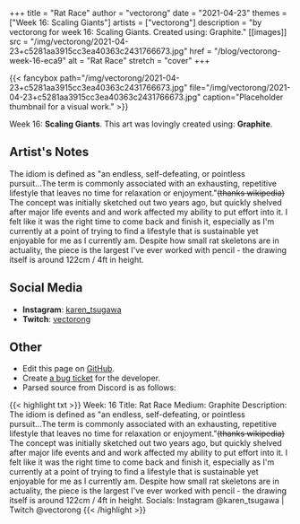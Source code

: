 +++
title =       "Rat Race"
author =      "vectorong"
date =        "2021-04-23"
themes =      ["Week 16: Scaling Giants"]
artists =     ["vectorong"]
description = "by vectorong for week 16: Scaling Giants. Created using: Graphite."
[[images]]
              src = "/img/vectorong/2021-04-23+c5281aa3915cc3ea40363c2431766673.jpg"
              href = "/blog/vectorong-week-16-eca9"
              alt = "Rat Race"
              stretch = "cover"
+++


{{< fancybox path="/img/vectorong/2021-04-23+c5281aa3915cc3ea40363c2431766673.jpg" file="/img/vectorong/2021-04-23+c5281aa3915cc3ea40363c2431766673.jpg" caption="Placeholder thumbnail for a visual work." >}}


Week 16: **Scaling Giants**. This art was lovingly created using: **Graphite**.

## Artist's Notes

The idiom is defined as "an endless, self-defeating, or pointless pursuit...The term is commonly associated with an exhausting, repetitive lifestyle that leaves no time for relaxation or enjoyment."~~(thanks wikipedia)~~ The concept was initially sketched out two years ago, but quickly shelved after major life events and and work affected my ability to put effort into it. I felt like it was the right time to come back and finish it, especially as I'm currently at a point of trying to find a lifestyle that is sustainable yet enjoyable for me as I currently am. Despite how small rat skeletons are in actuality, the piece is the largest I've ever worked with pencil - the drawing itself is around 122cm / 4ft in height.

## Social Media

- **Instagram**: <a href='https://instagram.com/karen_tsugawa' target='_blank'>karen_tsugawa</a>
- **Twitch**: <a href='https://twitch.tv/vectorong' target='_blank'>vectorong</a>


## Other

- Edit this page on [GitHub](https://github.com/teaminkling/web-refresh/edit/main/content/blog/vectorong-week-16-eca9.md).
- Create [a bug ticket](https://github.com/teaminkling/web-refresh/issues/new?assignees=&labels=bug&template=problem-report.md&title=) for the developer.
- Parsed source from Discord is as follows:

{{< highlight txt >}}
Week: 16
Title: Rat Race
Medium: Graphite
Description: The idiom is defined as "an endless, self-defeating, or pointless pursuit...The term is commonly associated with an exhausting, repetitive lifestyle that leaves no time for relaxation or enjoyment."~~(thanks wikipedia)~~ The concept was initially sketched out two years ago, but quickly shelved after major life events and and work affected my ability to put effort into it. I felt like it was the right time to come back and finish it, especially as I'm currently at a point of trying to find a lifestyle that is sustainable yet enjoyable for me as I currently am. Despite how small rat skeletons are in actuality, the piece is the largest I've ever worked with pencil - the drawing itself is around 122cm / 4ft in height.
Socials: Instagram @karen_tsugawa  |  Twitch @vectorong
{{< /highlight >}}